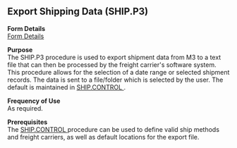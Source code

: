 ##  Export Shipping Data (SHIP.P3)

<PageHeader />

**Form Details**  
[ Form Details ](SHIP-P3-1/README.md)   

**Purpose**  
The SHIP.P3 procedure is used to export shipment data from M3 to a text file that can then be processed by the freight carrier's software system. This procedure allows for the selection of a date range or selected shipment records. The data is sent to a file/folder which is selected by the user. The default is maintained in [ SHIP.CONTROL ](../../../../../../../../../../rover/AP-OVERVIEW/AP-ENTRY/AP-E/AP-E-1/MSHIP-E/MSHIP-E-1/SHIP-CONTROL) . 

**Frequency of Use**  
As required.

**Prerequisites**  
The [ SHIP.CONTROL ](../../../../../../../../../../rover/AP-OVERVIEW/AP-ENTRY/AP-E/AP-E-1/MSHIP-E/MSHIP-E-1/SHIP-CONTROL) procedure can be used to define valid ship methods and freight carriers, as well as default locations for the export file. 

<badge text= "Version 8.10.57" vertical="middle" />

<PageFooter />